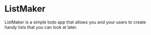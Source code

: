 # ListMaker
ListMaker is a simple todo app that allows you and your users to create handy lists that you can look at later.
